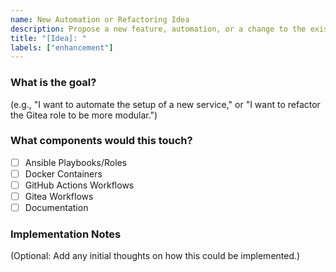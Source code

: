 ```yaml
---
name: New Automation or Refactoring Idea
description: Propose a new feature, automation, or a change to the existing structure.
title: "[Idea]: "
labels: ["enhancement"]
---
```


### What is the goal?

(e.g., "I want to automate the setup of a new service," or "I want to refactor the Gitea role to be more modular.")

### What components would this touch?

- [ ] Ansible Playbooks/Roles
- [ ] Docker Containers
- [ ] GitHub Actions Workflows
- [ ] Gitea Workflows
- [ ] Documentation

### Implementation Notes

(Optional: Add any initial thoughts on how this could be implemented.)